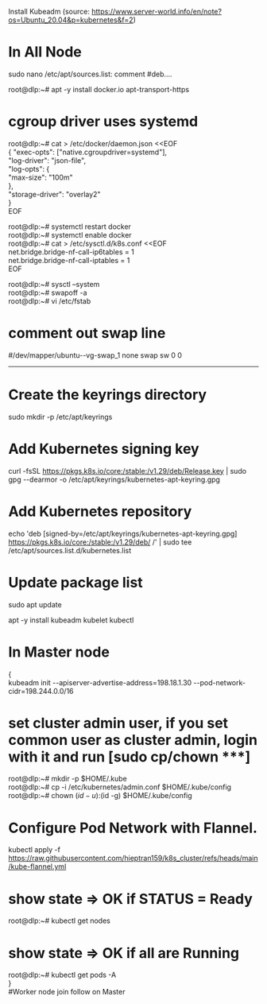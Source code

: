 Install Kubeadm (source: https://www.server-world.info/en/note?os=Ubuntu_20.04&p=kubernetes&f=2)
# In All Node
sudo nano /etc/apt/sources.list: comment #deb….

root@dlp:~# apt -y install docker.io apt-transport-https
# cgroup driver uses systemd
root@dlp:~# cat > /etc/docker/daemon.json <<EOF  
{
  "exec-opts": ["native.cgroupdriver=systemd"],  
  "log-driver": "json-file",  
  "log-opts": {  
    "max-size": "100m"  
  },  
  "storage-driver": "overlay2"  
}  
EOF  

root@dlp:~# systemctl restart docker  
root@dlp:~# systemctl enable docker  
root@dlp:~# cat > /etc/sysctl.d/k8s.conf <<EOF  
net.bridge.bridge-nf-call-ip6tables = 1  
net.bridge.bridge-nf-call-iptables = 1  
EOF  

root@dlp:~# sysctl –system  
root@dlp:~# swapoff -a  
root@dlp:~# vi /etc/fstab  
# comment out swap line
#/dev/mapper/ubuntu--vg-swap_1 none swap sw 0 0

------------------------------------------------------------------------------------------------------
# Create the keyrings directory
sudo mkdir -p /etc/apt/keyrings

# Add Kubernetes signing key
curl -fsSL https://pkgs.k8s.io/core:/stable:/v1.29/deb/Release.key | sudo gpg --dearmor -o /etc/apt/keyrings/kubernetes-apt-keyring.gpg

# Add Kubernetes repository
echo 'deb [signed-by=/etc/apt/keyrings/kubernetes-apt-keyring.gpg] https://pkgs.k8s.io/core:/stable:/v1.29/deb/ /' | sudo tee /etc/apt/sources.list.d/kubernetes.list

# Update package list
sudo apt update

apt -y install kubeadm kubelet kubectl  

# In Master node   
{  
  kubeadm init --apiserver-advertise-address=198.18.1.30 --pod-network-cidr=198.244.0.0/16  
  # set cluster admin user, if you set common user as cluster admin, login with it and run [sudo cp/chown ***]  
  root@dlp:~# mkdir -p $HOME/.kube  
  root@dlp:~# cp -i /etc/kubernetes/admin.conf $HOME/.kube/config  
  root@dlp:~# chown $(id -u):$(id -g) $HOME/.kube/config  
  #	Configure Pod Network with Flannel.
  kubectl apply -f https://raw.githubusercontent.com/hieptran159/k8s_cluster/refs/heads/main/kube-flannel.yml  
  # show state ⇒ OK if STATUS = Ready
  root@dlp:~# kubectl get nodes  
  # show state ⇒ OK if all are Running
  root@dlp:~# kubectl get pods -A  
}  
#Worker node join follow on Master
